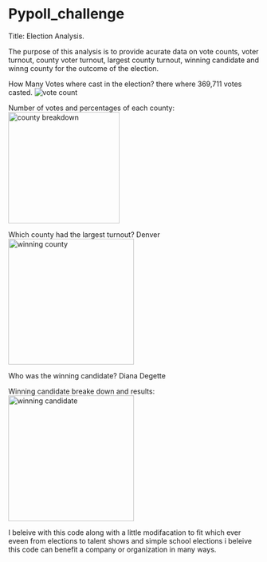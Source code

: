 # Pypoll_challenge

Title:
 Election Analysis.
 
 The purpose of this analysis is to provide acurate data on vote counts, voter turnout, county voter turnout, largest county turnout, winning candidate and winng county for the outcome of the election.
 
 How Many Votes where cast in the election?
 there where 369,711 votes casted.
![vote count](https://user-images.githubusercontent.com/99819387/161449756-b139f09f-6e46-4bb7-bb85-851f7dd84b07.png)

 Number of votes and percentages of each county:
 <img width="223" alt="county breakdown" src="https://user-images.githubusercontent.com/99819387/161449857-4fb3e41b-51d1-41da-9bf1-3d71d6384f5a.png">

Which county had the largest turnout?
Denver
<img width="252" alt="winning county" src="https://user-images.githubusercontent.com/99819387/161449996-c369da2c-f007-4a9d-9ff6-9464640092e9.png">

Who was the winning candidate?
Diana Degette

Winning candidate breake down and results:
<img width="252" alt="winning candidate" src="https://user-images.githubusercontent.com/99819387/161450015-dcc14dce-003e-4fe3-b59a-d7c3c5d7f71f.png">




I beleive with this code along with a little modifacation to fit which ever eveen from elections to talent shows and simple school elections i beleive this code can benefit a company or organization in many ways.
